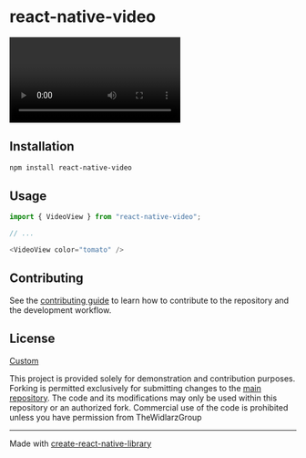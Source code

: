 # react-native-video

<Video /> Component for React Native

## Installation

```sh
npm install react-native-video
```

## Usage


```js
import { VideoView } from "react-native-video";

// ...

<VideoView color="tomato" />
```


## Contributing

See the [contributing guide](CONTRIBUTING.md) to learn how to contribute to the repository and the development workflow.

## License

[Custom](LICENSE)

This project is provided solely for demonstration and contribution purposes. Forking is permitted exclusively for submitting changes to the [main repository](https://github.com/TheWidlarzGroup/react-native-video-v7). The code and its modifications may only be used within this repository or an authorized fork. Commercial use of the code is prohibited unless you have permission from TheWidlarzGroup

---

Made with [create-react-native-library](https://github.com/callstack/react-native-builder-bob)
